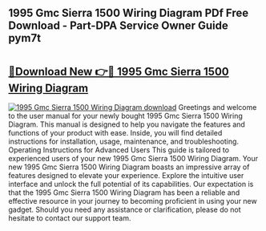 ## 1995 Gmc Sierra 1500 Wiring Diagram PDf Free Download - Part-DPA Service Owner Guide pym7t

# <h2><a href="http://dfon5nq.blite.top/?on=1995+Gmc+Sierra+1500+Wiring+Diagram">🔗Download New 👉🔴 1995 Gmc Sierra 1500 Wiring Diagram</a></h2>

[![1995 Gmc Sierra 1500 Wiring Diagram download](https://i.imgur.com/lujVjoI.png)](http://dfon5nq.blite.top/?on=1995+Gmc+Sierra+1500+Wiring+Diagram)
Greetings and welcome to the user manual for your newly bought 1995 Gmc Sierra 1500 Wiring Diagram. This manual is designed to help you navigate the features and functions of your product with ease. Inside, you will find detailed instructions for installation, usage, maintenance, and troubleshooting. Operating Instructions for Advanced Users This guide is tailored to experienced users of your new 1995 Gmc Sierra 1500 Wiring Diagram. Your new 1995 Gmc Sierra 1500 Wiring Diagram boasts an impressive array of features designed to elevate your experience. Explore the intuitive user interface and unlock the full potential of its capabilities. Our expectation is that the 1995 Gmc Sierra 1500 Wiring Diagram has been a reliable and effective resource in your journey to becoming proficient in using your new gadget. Should you need any assistance or clarification, please do not hesitate to contact our support team.
